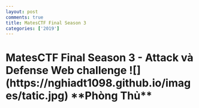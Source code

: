 ```yaml
---
layout: post
comments: true
title: MatesCTF Final Season 3
categories: ['2019']
---
```

<h1> MatesCTF Final Season 3 - Attack và Defense Web challenge
![](https://nghiadt1098.github.io/images/tatic.jpg)
**Phòng Thủ**
